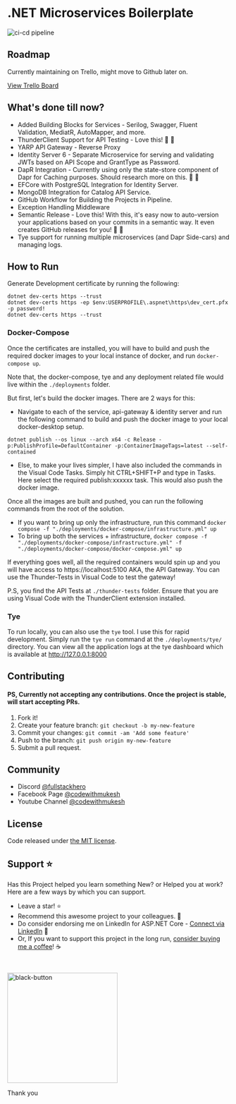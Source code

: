 # .NET Microservices Boilerplate

![ci-cd pipeline](https://github.com/fullstackhero/dotnet-microservices-boilerplate/actions/workflows/ci-cd.yml/badge.svg)
## Roadmap

Currently maintaining on Trello, might move to Github later on.

[View Trello Board](https://trello.com/b/fflwd3rl/dotnet-microservices-boilerplate-roadmap)

## What's done till now?
- Added Building Blocks for Services - Serilog, Swagger, Fluent Validation, MediatR, AutoMapper, and more.
- ThunderClient Support for API Testing - Love this! 🚀 🚀
- YARP API Gateway - Reverse Proxy
- Identity Server 6 - Separate Microservice for serving and validating JWTs based on API Scope and GrantType as Password.
- DapR Integration - Currently using only the state-store component of Dapr for Caching purposes. Should research more on this. 🚀 🚀
- EFCore with PostgreSQL Integration for Identity Server.
- MongoDB Integration for Catalog API Service.
- GitHub Workflow for Building the Projects in Pipeline.
- Exception Handling Middleware
- Semantic Release - Love this! With this, it's easy now to auto-version your applications based on your commits in a semantic way. It even creates GitHub releases for you! 🚀 🚀
- Tye support for running multiple microservices (and Dapr Side-cars) and managing logs.

## How to Run

 Generate Development certificate by running the following:

 ```
dotnet dev-certs https --trust
dotnet dev-certs https -ep $env:USERPROFILE\.aspnet\https\dev_cert.pfx -p password!
dotnet dev-certs https --trust
 ```

### Docker-Compose

 Once the certificates are installed, you will have to build and push the required docker images to your local instance of docker, and run `docker-compose up`.

 Note that, the docker-compose, tye and any deployment related file would live within the `./deployments` folder.
 
 But first, let's build the docker images. There are 2 ways for this:
  - Navigate to each of the service, api-gateway & identity server and run the following command to build and push the docker image to your local docker-desktop setup.
  ```
  dotnet publish --os linux --arch x64 -c Release -p:PublishProfile=DefaultContainer -p:ContainerImageTags=latest --self-contained
  ```
- Else, to make your lives simpler, I have also included the commands in the Visual Code Tasks. Simply hit CTRL+SHIFT+P and type in Tasks. Here select the required publish:xxxxxx task. This would also push the docker image. 

Once all the images are built and pushed, you can run the following commands from the root of the solution. 

- If you want to bring up only the infrastructure, run this command `docker compose -f "./deployments/docker-compose/infrastructure.yml" up`
- To bring up both the services + infrastructure, `docker compose -f "./deployments/docker-compose/infrastructure.yml" -f "./deployments/docker-compose/docker-compose.yml" up`


If everything goes well, all the required containers would spin up and you will have access to https://localhost:5100 AKA, the API Gateway. You can use the Thunder-Tests in Visual Code to test the gateway! 

P.S, you find the API Tests at `./thunder-tests` folder. Ensure that you are using Visual Code with the ThunderClient extension installed.

### Tye

To run locally, you can also use the `tye` tool. I use this for rapid development. Simply run the `tye run` command at the `./deployments/tye/` directory. You can view all the application logs at the tye dashboard which is available at http://127.0.0.1:8000
## Contributing
#### PS, Currently not accepting any contributions. Once the project is stable, will start accepting PRs.

1. Fork it!
2. Create your feature branch: `git checkout -b my-new-feature`
3. Commit your changes: `git commit -am 'Add some feature'`
4. Push to the branch: `git push origin my-new-feature`
5. Submit a pull request.



## Community

- Discord [@fullstackhero](https://discord.gg/gdgHRt4mMw)
- Facebook Page [@codewithmukesh](https://facebook.com/codewithmukesh)
- Youtube Channel [@codewithmukesh](https://youtube.com/c/codewithmukesh)

## License

Code released under [the MIT license](https://github.com/fullstackhero/dotnet-microservices-boilerplate/blob/master/LICENSE).

## Support ⭐

Has this Project helped you learn something New? or Helped you at work?
Here are a few ways by which you can support.

-   Leave a star! ⭐
-   Recommend this awesome project to your colleagues. 🥇
-   Do consider endorsing me on LinkedIn for ASP.NET Core - [Connect via LinkedIn](https://codewithmukesh.com/linkedin) 🦸
-   Or, If you want to support this project in the long run, [consider buying me a coffee](https://www.buymeacoffee.com/codewithmukesh)! ☕

<br>

<a href="https://www.buymeacoffee.com/codewithmukesh"><img width="250" alt="black-button" src="https://user-images.githubusercontent.com/31455818/138557309-27587d91-7b82-4cab-96bb-90f4f4e600f1.png" ></a>

Thank you 